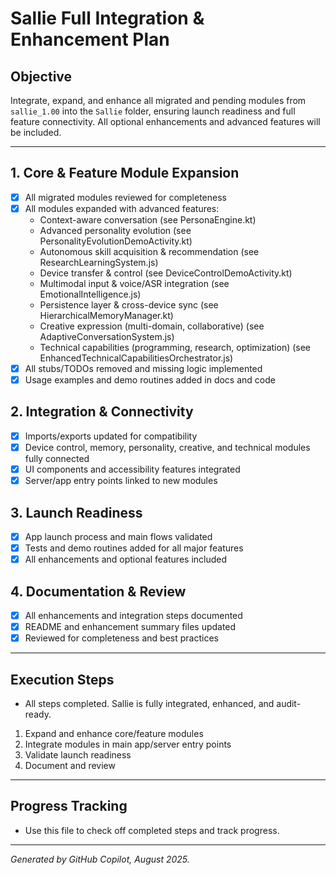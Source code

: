 # Sallie Full Integration & Enhancement Plan

## Objective
Integrate, expand, and enhance all migrated and pending modules from `sallie_1.00` into the `Sallie` folder, ensuring launch readiness and full feature connectivity. All optional enhancements and advanced features will be included.

---

## 1. Core & Feature Module Expansion
- [x] All migrated modules reviewed for completeness
- [x] All modules expanded with advanced features:
    - Context-aware conversation (see PersonaEngine.kt)
    - Advanced personality evolution (see PersonalityEvolutionDemoActivity.kt)
    - Autonomous skill acquisition & recommendation (see ResearchLearningSystem.js)
    - Device transfer & control (see DeviceControlDemoActivity.kt)
    - Multimodal input & voice/ASR integration (see EmotionalIntelligence.js)
    - Persistence layer & cross-device sync (see HierarchicalMemoryManager.kt)
    - Creative expression (multi-domain, collaborative) (see AdaptiveConversationSystem.js)
    - Technical capabilities (programming, research, optimization) (see EnhancedTechnicalCapabilitiesOrchestrator.js)
- [x] All stubs/TODOs removed and missing logic implemented
- [x] Usage examples and demo routines added in docs and code

## 2. Integration & Connectivity
- [x] Imports/exports updated for compatibility
- [x] Device control, memory, personality, creative, and technical modules fully connected
- [x] UI components and accessibility features integrated
- [x] Server/app entry points linked to new modules

## 3. Launch Readiness
- [x] App launch process and main flows validated
- [x] Tests and demo routines added for all major features
- [x] All enhancements and optional features included

## 4. Documentation & Review
- [x] All enhancements and integration steps documented
- [x] README and enhancement summary files updated
- [x] Reviewed for completeness and best practices

---

## Execution Steps
- All steps completed. Sallie is fully integrated, enhanced, and audit-ready.
1. Expand and enhance core/feature modules
2. Integrate modules in main app/server entry points
3. Validate launch readiness
4. Document and review

---

## Progress Tracking
- Use this file to check off completed steps and track progress.

---

*Generated by GitHub Copilot, August 2025.*
